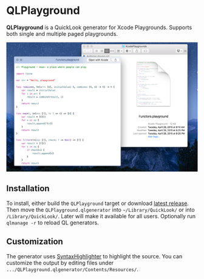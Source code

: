 QLPlayground
================================
**QLPlayground** is a QuickLook generator for Xcode Playgrounds. Supports both single and multiple paged playgrounds.

![Screenshot of QLPlayground](https://github.com/inloop/qlplayground/blob/master/qlplayground-screen-1.png)

Installation
------------
To install, either build the `QLPlayground` target or download [latest release](https://github.com/inloop/qlplayground/releases/latest). Then move the `QLPlayground.qlgenerator` into `~/Library/QuickLook/` or into `/Library/QuickLook/`. Later will make it available for all users.
Optionally run `qlmanage -r` to reload QL generators.

Customization
-------------

The generator uses [SyntaxHighlighter](http://alexgorbatchev.com/SyntaxHighlighter/) to highlight the source. You can customize the output by editing files under `.../QLPlayground.qlgenerator/Contents/Resources/`. 

